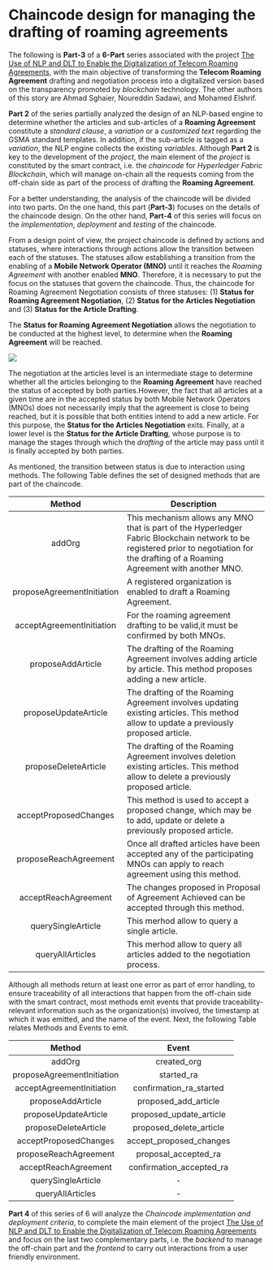 # Chaincode design for managing the drafting of roaming agreements

The following is **Part-3** of a **6-Part** series associated with the project [The Use of NLP and DLT to Enable the Digitalization of Telecom Roaming Agreements]( https://wiki.hyperledger.org/display/INTERN/Project+Plan%3A+The+Use+of+NLP+and+DLT+to+Enable+the+Digitalization+of+Telecom+Roaming+Agreements), with the main objective of transforming the **Telecom Roaming Agreement** drafting and negotiation process into a digitalized version based on the transparency promoted by *blockchain* technology. The other authors of this story are Ahmad Sghaier, Noureddin Sadawi, and Mohamed Elshrif.

**Part 2** of the series partially analyzed the design of an NLP-based engine to determine whether the articles and sub-articles of a **Roaming Agreement** constitute a *standard clause*, a *variation* or a *customized text* regarding the GSMA standard templates. In addition, if the sub-article is tagged as a *variation*, the NLP engine collects the existing *variables*. Although **Part 2** is key to the development of the *project*, the main element of the *project* is constituted by the smart contract, i.e. the *chaincode* for *Hyperledger Fabric Blockchain*, which will manage on-chain all the requests coming from the off-chain side as part of the process of drafting the **Roaming Agreement**.

For a better understanding, the analysis of the chaincode will be divided into two parts. On the one hand, this part (**Part-3**) focuses on the details of the chaincode design. On the other hand, **Part-4** of this series will focus on the *implementation*, *deployment* and *testing* of the chaincode.

From a design point of view, the project chaincode is defined by actions and statuses, where interactions through actions allow the transition between each of the statuses. The statuses allow establishing a transition from the enabling of a **Mobile Network Operator (MNO)** until it reaches the *Roaming Agreement* with another enabled **MNO**. Therefore, it is necessary to put the focus on the statuses that govern the chaincode. Thus, the chaincode for Roaming Agreement Negotiation consists of three statuses: (1) **Status for Roaming Agreement Negotiation**, (2) **Status for the Articles Negotiation** and (3) **Status for the Article Drafting**.

The **Status for Roaming Agreement Negotiation** allows the negotiation to be conducted at the highest level, to determine when the **Roaming Agreement** will be reached. 

<img src="https://github.com/sfl0r3nz05/nlp-dlt/blob/sentencelvl/documentation/images/Roaming_Agreement_State_v03.drawio.png">

The negotiation at the articles level is an intermediate stage to determine whether all the articles belonging to the **Roaming Agreement** have reached the status of accepted by both parties.However, the fact that all articles at a given time are in the accepted status by both Mobile Network Operators (MNOs) does not necessarily imply that the agreement is close to being reached, but it is possible that both entities intend to add a new article. For this purpose, the **Status for the Articles Negotiation** exits. Finally, at a lower level is the **Status for the Article Drafting**, whose purpose is to manage the stages through which the *drafting* of the article may pass until it is finally accepted by both parties.

As mentioned, the transition between status is due to interaction using methods. The following Table defines the set of designed methods that are part of the chaincode.

|Method                     |Description           |
|:-------------------------:|----------------------|
|addOrg                     |This mechanism allows any MNO that is part of the Hyperledger Fabric Blockchain network to be registered prior to negotiation for the drafting of a Roaming Agreement with another MNO.|
|proposeAgreementInitiation |A registered organization is enabled to draft a Roaming Agreement. |
|acceptAgreementInitiation  |For the roaming agreement drafting to be valid,it must be confirmed by both MNOs. |
|proposeAddArticle          |The drafting of the Roaming Agreement involves adding article by article. This method proposes adding a new article. |
|proposeUpdateArticle       |The drafting of the Roaming Agreement involves updating existing articles. This method allow to update a previously proposed article. |
|proposeDeleteArticle       |The drafting of the Roaming Agreement involves deletion existing articles.  This method allow to delete a previously proposed article. |
|acceptProposedChanges      |This method is used to accept a proposed change, which may be to add, update or delete a previously proposed article. |
|proposeReachAgreement      |Once all drafted articles have been accepted any of the participating MNOs can apply to reach agreement using this method. |
|acceptReachAgreement       |The changes proposed in Proposal of Agreement Achieved can be accepted through this method.|
|querySingleArticle         |This merhod allow to query a single article. |
|queryAllArticles           |This merhod allow to query all articles added to the negotiation process. |

Although all methods return at least one error as part of error handling, to ensure traceability of all interactions that happen from the off-chain side with the smart contract, most methods emit events that provide traceability-relevant information such as the organization(s) involved, the timestamp at which it was emitted, and the name of the event. Next, the following Table relates Methods and Events to emit.

|Method                     |Event                   |
|:-------------------------:|:----------------------:|
|addOrg                     |created_org             |
|proposeAgreementInitiation |started_ra              |
|acceptAgreementInitiation  |confirmation_ra_started |
|proposeAddArticle          |proposed_add_article    |
|proposeUpdateArticle       |proposed_update_article |
|proposeDeleteArticle       |proposed_delete_article |
|acceptProposedChanges      |accept_proposed_changes |
|proposeReachAgreement      |proposal_accepted_ra    |
|acceptReachAgreement       |confirmation_accepted_ra|
|querySingleArticle         |-                       |
|queryAllArticles           |-                       |

**Part 4** of this series of 6 will analyze the *Chaincode implementation and deployment criteria*, to complete the main element of the project [The Use of NLP and DLT to Enable the Digitalization of Telecom Roaming Agreements]( https://wiki.hyperledger.org/display/INTERN/Project+Plan%3A+The+Use+of+NLP+and+DLT+to+Enable+the+Digitalization+of+Telecom+Roaming+Agreements) and focus on the last two complementary parts, i.e. the *backend* to manage the off-chain part and the *frontend* to carry out interactions from a user friendly environment.